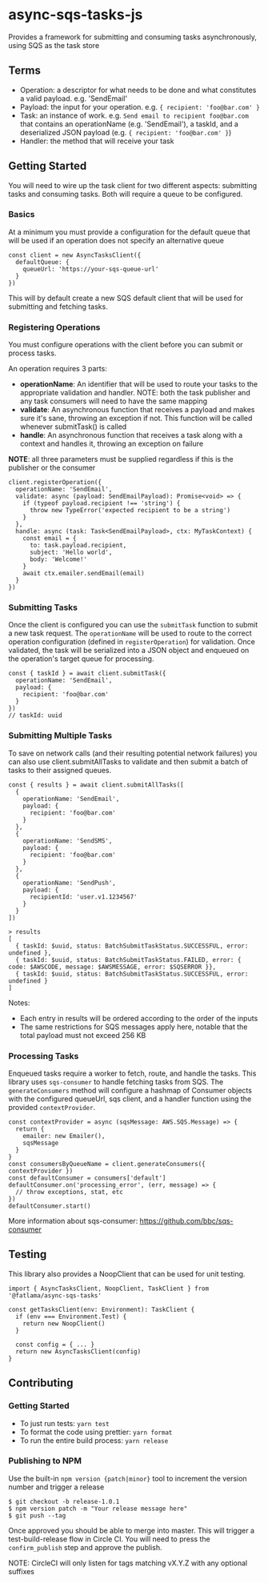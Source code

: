 # async-sqs-tasks-js

Provides a framework for submitting and consuming tasks asynchronously, using SQS as the task store

## Terms

* Operation: a descriptor for what needs to be done and what constitutes a valid payload. e.g. 'SendEmail'
* Payload: the input for your operation. e.g. `{ recipient: 'foo@bar.com' }`
* Task: an instance of work. e.g. `Send email to recipient foo@bar.com` that contains an operationName (e.g. 'SendEmail'), a taskId, and a deserialized JSON payload (e.g. `{ recipient: 'foo@bar.com' }`)
* Handler: the method that will receive your task

## Getting Started

You will need to wire up the task client for two different aspects: submitting tasks and consuming tasks. Both will require a queue to be configured.

### Basics

At a minimum you must provide a configuration for the default queue that will be used if an operation does not specify an alternative queue

```
const client = new AsyncTasksClient({
  defaultQueue: {
    queueUrl: 'https://your-sqs-queue-url'
  }
})
```

This will by default create a new SQS default client that will be used for submitting and fetching tasks.

### Registering Operations

You must configure operations with the client before you can submit or process tasks.

An operation requires 3 parts:

* **operationName**: An identifier that will be used to route your tasks to the appropriate validation and handler. NOTE: both the task publisher and any task consumers will need to have the same mapping
* **validate**: An asynchronous function that receives a payload and makes sure it's sane, throwing an exception if not. This function will be called whenever submitTask() is called
* **handle**: An asynchronous function that receives a task along with a context and handles it, throwing an exception on failure

**NOTE**: all three parameters must be supplied regardless if this is the publisher or the consumer

```
client.registerOperation({
  operationName: 'SendEmail',
  validate: async (payload: SendEmailPayload): Promise<void> => {
    if (typeof payload.recipient !== 'string') {
      throw new TypeError('expected recipient to be a string')
    }
  },
  handle: async (task: Task<SendEmailPayload>, ctx: MyTaskContext) {
    const email = {
      to: task.payload.recipient,
      subject: 'Hello world',
      body: 'Welcome!'
    }
    await ctx.emailer.sendEmail(email)
  }
})
```

### Submitting Tasks

Once the client is configured you can use the `submitTask` function to submit a new task request. The `operationName` will be used to route to the correct operation configuration (defined in `registerOperation`) for validation. Once validated, the task will be serialized into a JSON object and enqueued on the operation's target queue for processing.

```
const { taskId } = await client.submitTask({
  operationName: 'SendEmail',
  payload: {
    recipient: 'foo@bar.com'
  }
})
// taskId: uuid
```

### Submitting Multiple Tasks

To save on network calls (and their resulting potential network failures) you can also use client.submitAllTasks to validate and then submit a batch of tasks to their assigned queues.

```
const { results } = await client.submitAllTasks([
  {
    operationName: 'SendEmail',
    payload: {
      recipient: 'foo@bar.com'
    }
  },
  {
    operationName: 'SendSMS',
    payload: {
      recipient: 'foo@bar.com'
    }
  },
  {
    operationName: 'SendPush',
    payload: {
      recipientId: 'user.v1.1234567'
    }
  }
])

> results
[
  { taskId: $uuid, status: BatchSubmitTaskStatus.SUCCESSFUL, error: undefined },
  { taskId: $uuid, status: BatchSubmitTaskStatus.FAILED, error: { code: $AWSCODE, message: $AWSMESSAGE, error: $SQSERROR }},
  { taskId: $uuid, status: BatchSubmitTaskStatus.SUCCESSFUL, error: undefined }
]
```

Notes:

* Each entry in results will be ordered according to the order of the inputs
* The same restrictions for SQS messages apply here, notable that the total payload must not exceed 256 KB

### Processing Tasks

Enqueued tasks require a worker to fetch, route, and handle the tasks. This library uses `sqs-consumer` to handle fetching tasks from SQS. The `generateConsumers` method will configure a hashmap of Consumer objects with the configured queueUrl, sqs client, and a handler function using the provided `contextProvider`.

```
const contextProvider = async (sqsMessage: AWS.SQS.Message) => {
  return {
    emailer: new Emailer(),
    sqsMessage
  }
}
const consumersByQueueName = client.generateConsumers({ contextProvider })
const defaultConsumer = consumers['default']
defaultConsumer.on('processing_error', (err, message) => {
  // throw exceptions, stat, etc
})
defaultConsumer.start()
```

More information about sqs-consumer: https://github.com/bbc/sqs-consumer

## Testing

This library also provides a NoopClient that can be used for unit testing.

```
import { AsyncTasksClient, NoopClient, TaskClient } from '@fatlama/async-sqs-tasks'

const getTasksClient(env: Environment): TaskClient {
  if (env === Environment.Test) {
    return new NoopClient()
  }

  const config = { ... }
  return new AsyncTasksClient(config)
}
```

## Contributing

### Getting Started

* To just run tests: `yarn test`
* To format the code using prettier: `yarn format`
* To run the entire build process: `yarn release`

### Publishing to NPM

Use the built-in `npm version {patch|minor}` tool to increment the version number and trigger a release

```
$ git checkout -b release-1.0.1
$ npm version patch -m "Your release message here"
$ git push --tag
```

Once approved you should be able to merge into master. This will trigger a test-build-release flow in Circle CI. You
will need to press the `confirm_publish` step and approve the publish.

NOTE: CircleCI will only listen for tags matching vX.Y.Z with any optional suffixes
